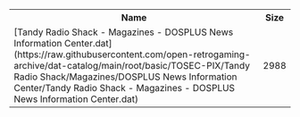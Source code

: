 <table>
<tr><th>Name</th><th>Size</th></tr>
<tr><td>[Tandy Radio Shack - Magazines - DOSPLUS News Information Center.dat](https://raw.githubusercontent.com/open-retrogaming-archive/dat-catalog/main/root/basic/TOSEC-PIX/Tandy Radio Shack/Magazines/DOSPLUS News Information Center/Tandy Radio Shack - Magazines - DOSPLUS News Information Center.dat)</td><td>2988</td></tr>
</table>
